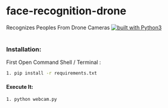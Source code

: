 # face-recognition-drone
Recognizes Peoples From Drone Cameras
[![built with Python3](https://img.shields.io/badge/built%20with-Python3-red.svg)](https://www.python.org/)
<br>
<br>

### Installation:
First Open Command Shell / Terminal :

```bash
1. pip install -r requirements.txt
```
#### Execute It:
```bash
1. python webcam.py
```
